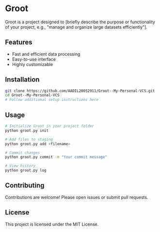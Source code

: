 # Groot

Groot is a project designed to [briefly describe the purpose or functionality of your project, e.g., "manage and organize large datasets efficiently"].

## Features

- Fast and efficient data processing
- Easy-to-use interface
- Highly customizable

## Installation

```bash
git clone https://github.com/AADIL20052911/Groot--My-Personal-VCS.git
cd Groot--My-Personal-VCS
# Follow additional setup instructions here
```

## Usage

```bash
# Initialize Groot in your project folder
python groot.py init

# Add files to staging
python groot.py add <filename>

# Commit changes
python groot.py commit -m "Your commit message"

# View history
python groot.py log
```

## Contributing

Contributions are welcome! Please open issues or submit pull requests.

## License

This project is licensed under the MIT License.
